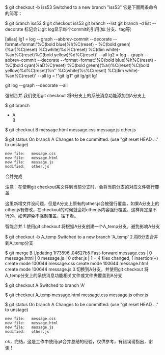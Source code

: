 $ git checkout -b iss53
Switched to a new branch "iss53"
它是下面两条命令的简写：

$ git branch iss53
$ git checkout iss53
git branch --list
git branch -d list
--decorate 标记会让git log显示每个commit的引用(如:分支、tag等) 

[alias]
lg1 = log --graph --abbrev-commit --decorate --format=format:'%C(bold blue)%h%C(reset) - %C(bold green)(%ar)%C(reset) %C(white)%s%C(reset) %C(dim white)- %an%C(reset)%C(bold yellow)%d%C(reset)' --all
lg2 = log --graph --abbrev-commit --decorate --format=format:'%C(bold blue)%h%C(reset) - %C(bold cyan)%aD%C(reset) %C(bold green)(%ar)%C(reset)%C(bold yellow)%d%C(reset)%n''          %C(white)%s%C(reset) %C(dim white)- %an%C(reset)' --all
lg = !"git lg1"
git lg/git lg1

git log --graph --decorate --all

强制合并
我们使用git checkout 将B分支上的系统消息功能添加到A分支上

$ git branch
  * A  
    B
    
$ git checkout B message.html message.css message.js other.js

$ git status
 On branch A
 Changes to be committed:
   (use "git reset HEAD <file>..." to unstage)

    new file:   message.css
    new file:   message.html
    new file:   message.js
    modified:   other.js



合并完成

注意：在使用git checkout某文件到当前分支时，会将当前分支的对应文件强行覆盖

这里新增文件没问题，但是A分支上原有的other.js会被强行覆盖，如果A分支上的other.js有修改，在checkout的时候就会将other.js内容强行覆盖，这样肯定是不行的。如何避免不强制覆盖，往下看。



智能合并
1.使用git checkout 将根据A分支创建一个A_temp分支，避免影响A分支

$ git checkout -b A_temp
Switched to a new branch 'A_temp'
2.将B分支合并到A_temp分支

$ git merge B
Updating 1f73596..04627b5
Fast-forward
 message.css                     | 0
 message.html                    | 0
 message.js                      | 0
 other.js                        | 1 +
 4 files changed, 1 insertion(+)
 create mode 100644 message.css
 create mode 100644 message.html
 create mode 100644 message.js
3.切换到A分支，并使用git checkout 将A_temp分支上的系统消息功能相关文件或文件夹覆盖到A分支


$ git checkout A
Switched to branch 'A'

$ git checkout A_temp message.html message.css message.js other.js

$ git status
 On branch A
 Changes to be committed:
   (use "git reset HEAD <file>..." to unstage)

    new file:   message.css
    new file:   message.html
    new file:   message.js
    modified:   other.js

    
ok，完结，这是工作中使用git合并总结的经验，仅供参考，有错误请指出，谢谢！